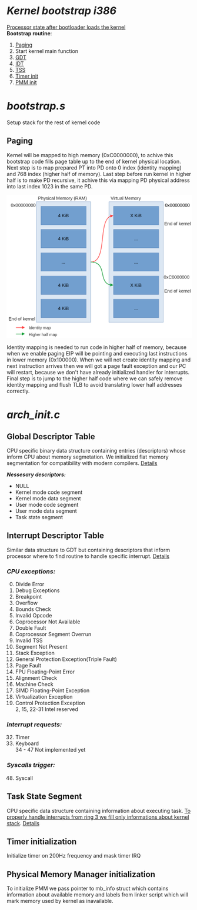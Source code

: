 # ***Kernel bootstrap i386***
[Processor state after bootloader loads the kernel](https://www.gnu.org/software/grub/manual/multiboot/html_node/Machine-state.html)   
**Bootstrap routine**:    

1. [Paging](#paging)   
2. Start kernel main function
3. [GDT](#global-descriptor-table)     
4. [IDT](#interrupt-descriptor-table)   
5. [TSS](#task-state-segment)   
6. [Timer init](#timer-initialization)   
7. [PMM init](#physical-memory-manager-initialization)   


# ***bootstrap.s***
Setup stack for the rest of kernel code   

## Paging
Kernel will be mapped to high memory (0xC0000000), to achive this bootstrap code fills page table up to the end of kernel physical location. Next step is to map prepared PT into PD onto 0 index (identity mapping) and 768 index (higher half of memory). Last step before run kernel in higher half is to make PD recursive, it achive this via mapping PD physical address into last index 1023 in the same PD.

![](../drawings/bootstrap_paging.png)


Identity mapping is needed to run code in higher half of memory, because when we enable paging EIP will be pointing and executing last instructions in lower memory (0x100000). When we will not create identity mapping and next instruction arrives then we will got a page fault exception and our PC will restart, because we don't have already initialized handler for interrupts.   
Final step is to jump to the higher half code where we can safely remove identity mapping and flush TLB to avoid translating lower half addresses correctly.    

# ***arch_init.c***
## Global Descriptor Table
CPU specific binary data structure containing entries (descriptors) whose inform CPU about memory segmetation.
We initialized flat memory segmentation for compatibility with modern compilers. [Details](https://wiki.osdev.org/Global_Descriptor_Table)   
   
***Nessesary descriptors:***   
* NULL   
* Kernel mode code segment   
* Kernel mode data segment   
* User mode code segment   
* User mode data segment   
* Task state segment   

## Interrupt Descriptor Table
Similar data structure to GDT but containing descriptors that inform processor where to find routine to handle specific interrupt. [Details](https://wiki.osdev.org/Interrupt_Descriptor_Table)   
 
### ***CPU exceptions:***   
0. Divide Error   
1. Debug Exceptions   
3. Breakpoint   
4. Overflow   
5. Bounds Check   
6. Invalid Opcode   
7. Coprocessor Not Available   
8. Double Fault   
9. Coprocessor Segment Overrun   
10. Invalid TSS   
11. Segment Not Present   
12. Stack Exception   
13. General Protection Exception(Triple Fault)   
14. Page Fault   
16. FPU Floating-Point Error   
17. Alignment Check   
18. Machine Check   
19. SIMD Floating-Point Exception   
20. Virtualization Exception   
21. Control Protection Exception   
2, 15, 22-31  Intel reserved   

###  ***Interrupt requests:***
32. Timer   
33. Keyboard   
34 - 47 Not implemented yet   

### ***Syscalls trigger:***
48. Syscall

## Task State Segment
CPU specific data structure containing information about executing task. [To properly handle interrupts from ring 3 we fill only informations about kernel stack](https://en.wikipedia.org/wiki/Task_state_segment#Inner-level_stack_pointers). [Details](https://wiki.osdev.org/Task_State_Segment)   

## Timer initialization
Initialize timer on 200Hz frequency and mask timer IRQ   

## Physical Memory Manager initialization
To initialize PMM we pass pointer to mb_info struct which contains information about available memory and labels from linker script which will mark memory used by kernel as inavailable.   